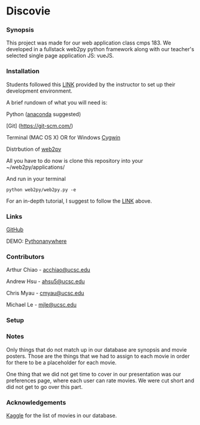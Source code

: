 # Discovie

### Synopsis
This project was made for our web application class cmps 183. We developed in a fullstack web2py python framework along with our teacher's selected single page application JS: vueJS.

### Installation

Students followed this [LINK](https://sites.google.com/a/ucsc.edu/luca/classes/cmps-183-hypermedia-and-the-web/cmps-183-environment-installation-instructions) provided by the instructor to set up their development environment. 

A brief rundown of what you will need is:

Python ([anaconda](https://store.continuum.io/cshop/anaconda/) suggested)

[Git] (https://git-scm.com/)

Terminal (MAC OS X) OR for Windows [Cygwin](https://cygwin.com/index.html)

Distrbution of [web2py](http://www.web2py.com/examples/static/web2py_src.zip)

All you have to do now is clone this repository into your ~/web2py/applications/

And run in your terminal

```
python web2py/web2py.py -e
```

For an in-depth tutorial, I suggest to follow the [LINK](https://sites.google.com/a/ucsc.edu/luca/classes/cmps-183-hypermedia-and-the-web/cmps-183-environment-installation-instructions) above.

### Links
[GitHub](https://github.com/acchiao/discovie)

DEMO: [Pythonanywhere](http://discovie.pythonanywhere.com/)

### Contributors
Arthur Chiao - acchiao@ucsc.edu

Andrew Hsu - ahsu5@ucsc.edu

Chris Myau - cmyau@ucsc.edu

Michael Le - mjle@ucsc.edu

### Setup


### Notes
Only things that do not match up in our database are synopsis and movie posters.
Those are the things that we had to assign to each movie in order for there to be a placeholder for each movie.

One thing that we did not get time to cover in our presentation was our preferences page, where each user can rate 
movies. We were cut short and did not get to go over this part.

### Acknowledgements
[Kaggle](https://www.kaggle.com/deepmatrix/imdb-5000-movie-dataset) for the list of movies in our database.
